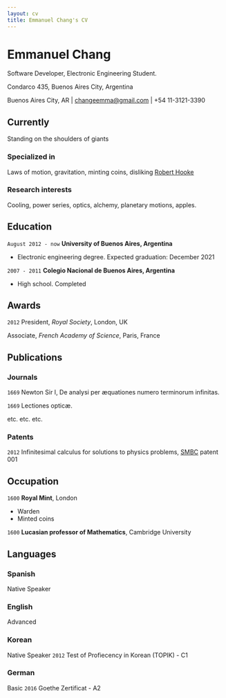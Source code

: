 ```yaml
---
layout: cv
title: Emmanuel Chang's CV
---
```

# Emmanuel Chang
Software Developer, Electronic Engineering Student.

Condarco 435, Buenos Aires City, Argentina

<div id="webaddress">
Buenos Aires City, AR |
<a href="mailto:changeemma@gmail.com">changeemma@gmail.com</a> |
+54 11-3121-3390
</div>


## Currently

Standing on the shoulders of giants

### Specialized in

Laws of motion, gravitation, minting coins, disliking [Robert Hooke](http://en.wikipedia.org/wiki/Robert_Hooke)


### Research interests

Cooling, power series, optics, alchemy, planetary motions, apples.


## Education

`August 2012 - now`
__University of Buenos Aires, Argentina__

- Electronic engineering degree. Expected graduation: December 2021

`2007 - 2011`
__Colegio Nacional de Buenos Aires, Argentina__

- High school. Completed



## Awards

`2012`
President, *Royal Society*, London, UK

Associate, *French Academy of Science*, Paris, France



## Publications

<!-- A list is also available [online](http://scholar.google.co.uk/citations?user=LTOTl0YAAAAJ) -->

### Journals

`1669`
Newton Sir I, De analysi per æquationes numero terminorum infinitas. 

`1669`
Lectiones opticæ.

etc. etc. etc.

### Patents

`2012`
Infinitesimal calculus for solutions to physics problems, [SMBC](http://www.techdirt.com/articles/20121011/09312820678/if-patents-had-been-around-time-newton.shtml) patent 001


## Occupation

`1600`
__Royal Mint__, London

- Warden
- Minted coins

`1600`
__Lucasian professor of Mathematics__, Cambridge University

## Languages

### Spanish

Native Speaker


### English

Advanced

### Korean

Native Speaker
`2012`
Test of Profiecency in Korean (TOPIK) - C1

### German

Basic
`2016`
Goethe Zertificat - A2


<!-- ### Footer

Last updated: May 2013 -->


